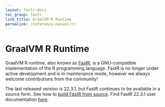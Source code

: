```yaml
---
layout: fastr-docs
toc_group: fastr
link_title: GraalVM R Runtime
permalink: /reference-manual/r/
---
```


# GraalVM R Runtime

GraalVM R runtime, also known as [FastR](https://github.com/oracle/fastr), is a GNU-compatible implementation of the R programming language.
FastR is no longer under active development and is in maintenance mode, however we always welcome contributions from the community!

The last released version is 22.3.1, but FastR continues to be available in a source form. 
See how to [build FastR from source](https://github.com/oracle/fastr/blob/master/documentation/dev/building.md). 
Find FastR 22.3.1 user documentation [here](https://www.graalvm.org/22.3/reference-manual/r/).
